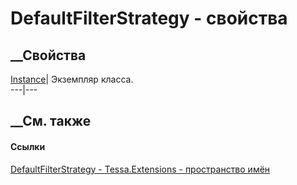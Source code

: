# DefaultFilterStrategy - свойства
##  __Свойства
[Instance](P_Tessa_Extensions_DefaultFilterStrategy_Instance.htm)| Экземпляр
класса.  
---|---  
##  __См. также
#### Ссылки
[DefaultFilterStrategy - ](T_Tessa_Extensions_DefaultFilterStrategy.htm)
[Tessa.Extensions - пространство имён](N_Tessa_Extensions.htm)
